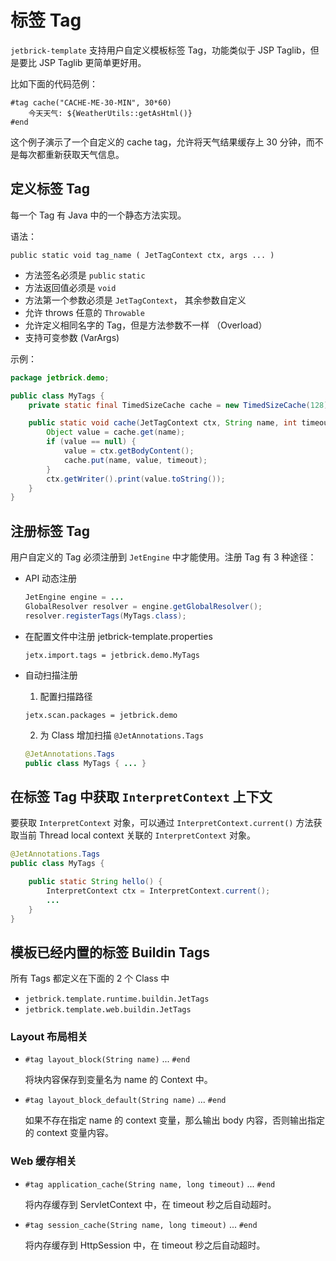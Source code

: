 标签 Tag
====================================

`jetbrick-template` 支持用户自定义模板标签 Tag，功能类似于 JSP Taglib，但是要比 JSP Taglib 更简单更好用。


比如下面的代码范例：

```
#tag cache("CACHE-ME-30-MIN", 30*60)
    今天天气: ${WeatherUtils::getAsHtml()}
#end
```

这个例子演示了一个自定义的 cache tag，允许将天气结果缓存上 30 分钟，而不是每次都重新获取天气信息。



定义标签 Tag
---------------------

每一个 Tag 有 Java 中的一个静态方法实现。

语法：

```
public static void tag_name ( JetTagContext ctx, args ... )
```

* 方法签名必须是 `public` `static`
* 方法返回值必须是 `void`
* 方法第一个参数必须是 `JetTagContext`， 其余参数自定义
* 允许 throws 任意的 `Throwable`
* 允许定义相同名字的 Tag，但是方法参数不一样 （Overload）
* 支持可变参数 (VarArgs)


示例：

```java
package jetbrick.demo;

public class MyTags {
    private static final TimedSizeCache cache = new TimedSizeCache(128);

    public static void cache(JetTagContext ctx, String name, int timeout) throws IOException {
        Object value = cache.get(name);
        if (value == null) {
            value = ctx.getBodyContent();
            cache.put(name, value, timeout);
        }
        ctx.getWriter().print(value.toString());
    }
}
```


注册标签 Tag
--------------------

用户自定义的 Tag 必须注册到 `JetEngine` 中才能使用。注册 Tag 有 3 种途径：

* API 动态注册

    ```java
    JetEngine engine = ...
    GlobalResolver resolver = engine.getGlobalResolver();
    resolver.registerTags(MyTags.class);
    ```

* 在配置文件中注册 jetbrick-template.properties 

    ```
    jetx.import.tags = jetbrick.demo.MyTags
    ```

* 自动扫描注册

    1. 配置扫描路径
    
    ```
    jetx.scan.packages = jetbrick.demo
    ```
    
    2. 为 Class 增加扫描 `@JetAnnotations.Tags`
    
    ```java
    @JetAnnotations.Tags
    public class MyTags { ... }
    ```



在标签 Tag 中获取 `InterpretContext` 上下文
-----------------------------------------------

要获取 `InterpretContext` 对象，可以通过 `InterpretContext.current()` 方法获取当前 Thread local context 关联的 `InterpretContext` 对象。

```java
@JetAnnotations.Tags
public class MyTags {

    public static String hello() {
        InterpretContext ctx = InterpretContext.current();
        ...
    }
}
```


模板已经内置的标签 Buildin Tags
---------------------------------------------

所有 Tags 都定义在下面的 2 个 Class 中

* `jetbrick.template.runtime.buildin.JetTags`
* `jetbrick.template.web.buildin.JetTags`


### Layout 布局相关

* `#tag layout_block(String name)` ... `#end`

  将块内容保存到变量名为 name 的 Context 中。

* `#tag layout_block_default(String name)` ... `#end`

  如果不存在指定 name 的 context 变量，那么输出 body 内容，否则输出指定的 context 变量内容。


### Web 缓存相关

* `#tag application_cache(String name, long timeout)` ... `#end`

  将内存缓存到 ServletContext 中，在 timeout 秒之后自动超时。

* `#tag session_cache(String name, long timeout)` ... `#end`

  将内存缓存到 HttpSession 中，在 timeout 秒之后自动超时。



